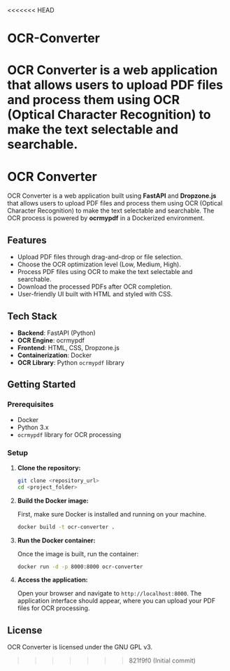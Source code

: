 <<<<<<< HEAD
# OCR-Converter
OCR Converter is a web application that allows users to upload PDF files and process them using OCR (Optical Character Recognition) to make the text selectable and searchable.
=======
# OCR Converter

OCR Converter is a web application built using **FastAPI** and **Dropzone.js** that allows users to upload PDF files and process them using OCR (Optical Character Recognition) to make the text selectable and searchable. The OCR process is powered by **ocrmypdf** in a Dockerized environment.

## Features
- Upload PDF files through drag-and-drop or file selection.
- Choose the OCR optimization level (Low, Medium, High).
- Process PDF files using OCR to make the text selectable and searchable.
- Download the processed PDFs after OCR completion.
- User-friendly UI built with HTML and styled with CSS.

## Tech Stack
- **Backend**: FastAPI (Python)
- **OCR Engine**: ocrmypdf
- **Frontend**: HTML, CSS, Dropzone.js
- **Containerization**: Docker
- **OCR Library**: Python `ocrmypdf` library

## Getting Started

### Prerequisites

- Docker
- Python 3.x
- `ocrmypdf` library for OCR processing

### Setup

1. **Clone the repository:**

    ```bash
    git clone <repository_url>
    cd <project_folder>
    ```

2. **Build the Docker image:**

    First, make sure Docker is installed and running on your machine.

    ```bash
    docker build -t ocr-converter .
    ```

3. **Run the Docker container:**

    Once the image is built, run the container:

    ```bash
    docker run -d -p 8000:8000 ocr-converter
    ```

4. **Access the application:**

    Open your browser and navigate to `http://localhost:8000`. The application interface should appear, where you can upload your PDF files for OCR processing.


## License
OCR Converter is licensed under the GNU GPL v3.
>>>>>>> 821f9f0 (Initial commit)
